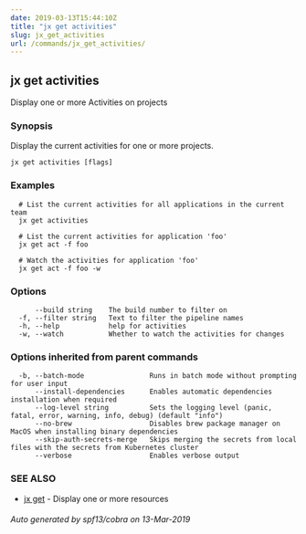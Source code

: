 ```yaml
---
date: 2019-03-13T15:44:10Z
title: "jx get activities"
slug: jx_get_activities
url: /commands/jx_get_activities/
---
```

## jx get activities

Display one or more Activities on projects

### Synopsis

Display the current activities for one or more projects.

```
jx get activities [flags]
```

### Examples

```
  # List the current activities for all applications in the current team
  jx get activities
  
  # List the current activities for application 'foo'
  jx get act -f foo
  
  # Watch the activities for application 'foo'
  jx get act -f foo -w
```

### Options

```
      --build string    The build number to filter on
  -f, --filter string   Text to filter the pipeline names
  -h, --help            help for activities
  -w, --watch           Whether to watch the activities for changes
```

### Options inherited from parent commands

```
  -b, --batch-mode                Runs in batch mode without prompting for user input
      --install-dependencies      Enables automatic dependencies installation when required
      --log-level string          Sets the logging level (panic, fatal, error, warning, info, debug) (default "info")
      --no-brew                   Disables brew package manager on MacOS when installing binary dependencies
      --skip-auth-secrets-merge   Skips merging the secrets from local files with the secrets from Kubernetes cluster
      --verbose                   Enables verbose output
```

### SEE ALSO

* [jx get](/commands/jx_get/)	 - Display one or more resources

###### Auto generated by spf13/cobra on 13-Mar-2019
